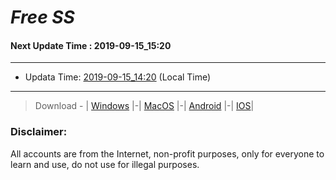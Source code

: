 
# *Free SS*

#### Next Update Time : 2019-09-15_15:20

---
* Updata Time: [2019-09-15_14:20](https://github.com/Geek-007/free-SS/blob/master/2019-09-15_14:20_FreeSS.txt) (Local Time)
---

> Download - | [Windows](https://github.com/shadowsocks/shadowsocks-windows/releases) |-| [MacOS](https://github.com/shadowsocks/shadowsocks-iOS/releases) |-| [Android](https://github.com/shadowsocks/shadowsocks-android/releases) |-| [IOS](https://itunes.apple.com/us/)|

### Disclaimer:
All accounts are from the Internet, non-profit purposes, only for everyone to learn and use, do not use for illegal purposes.
<br>

